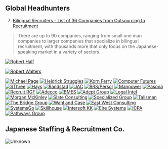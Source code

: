 
## Global Headhunters

7.  [Bilingual Recruiters - List of 36 Companies from Outsourcing to Recruitment](Japan/recruiters/36recruiters.md) 
> There are up to 90 companies, ranging from small one man companies to larger companies that specialize in bilingual recruitment, with thousands more that only focus on the Japanese-speaking market in a variety of sectors.

[![Robert Half](https://s3-ap-northeast-1.amazonaws.com/all-jp-1/img/logos/Recruiters/rh_logo.gif)](https://www.roberthalf.jp/en)

[![Robert Walters](https://s3-ap-northeast-1.amazonaws.com/all-jp-1/img/logos/Recruiters/robert-walters-logo.png)](https://www.robertwalters.co.jp/en/)

[![Michael Page](https://s3-ap-northeast-1.amazonaws.com/all-jp-1/img/logos/Recruiters/logo-mp.png)](http://www.michaelpage.co.jp/en)
[![Heidrick Struggles](https://s3-ap-northeast-1.amazonaws.com/all-jp-1/img/logos/Recruiters/H%26S.jpg)](http://www.heidrickstruggles.com)
[![Korn Ferry](https://s3-ap-northeast-1.amazonaws.com/all-jp-1/img/logos/Recruiters/logo-kf.png)](http://www.kornferry.com)
[![Computer Futures](https://s3-ap-northeast-1.amazonaws.com/all-jp-1/img/logos/Recruiters/logo.png)](http://www.computerfutures.com)
[![SThree](https://s3-ap-northeast-1.amazonaws.com/all-jp-1/img/logos/Recruiters/sthreeLogo.png)](http://www.sthree.com/)
[![Hays](https://s3-ap-northeast-1.amazonaws.com/all-jp-1/img/logos/Recruiters/img_logo_hays.gif)](http://www.hays.co.jp/en/)
[![Randstad](https://s3-ap-northeast-1.amazonaws.com/all-jp-1/img/logos/Recruiters/logo-randstad-holding.png)](http://www.randstad.co.jp/)
[![JAC](https://s3-ap-northeast-1.amazonaws.com/all-jp-1/img/logos/Recruiters/logo_01_JAC.png)](http://www.jac-recruitment.jp/)
[![BRS/Persol]()](https://brs-p.jp/)
[![Manpower](https://s3-ap-northeast-1.amazonaws.com/all-jp-1/img/logos/Recruiters/logo_manpower.png)](http://www.manpowergroup.jp/english/)
[![Pasona](https://s3-ap-northeast-1.amazonaws.com/all-jp-1/img/logos/Recruiters/logo_pasona.gif)](http://www.pasonagroup.co.jp/english/)
[![Recruit RGF]()](http://www.recruit-rgf.com/company/group/japan)
[![Adecco](https://s3-ap-northeast-1.amazonaws.com/all-jp-1/img/logos/Recruiters/share_corplogo_01_addeco.gif)](http://www.adecco.co.jp/english/)
[![BMES]()](http://www.bmes.com)
[![Adept Group]()](http://www.adept-grp.com/en/)
[![Legal Intel]()](http://www.legal-intel.com/)
[![Morgan McKinley]()](http://www.morganmckinley.co.jp/en)
[![Slate Consulting]()](http://www.slate.co.jp/)
[![Specialized Group]()](http://www.specialized-group.com/en/Default.aspx)
[![Talisman]()](https://www.talisman-corporation.com/en/)
[![The Bridge Group]()](http://www.bridgegroup.co.jp/ )
[![Wahl and Case]()](http://www.wahlandcase.us/)
[![East West Consulting]()](http://www.ewc.co.jp/DefaultEN.aspx)
[![SystemsGo]()](http://www.systemsgo.asia)
[![Skillhouse]()](http://www.skillhouse.co.jp/en/)
[![Intersoft KK]()](http://intersoftkk.com/)
[![Eire Systems]()](http://eiresystems.com/)
[![ICPA]()](http://www.icpa.com/)
[![Pathways Group]()](https://www.pathways-group.com/en)


## Japanese Staffing & Recruitment Co.

![Unknown](https://s3-ap-northeast-1.amazonaws.com/all-jp-1/img/logos/Recruiters/Picture8.png)

